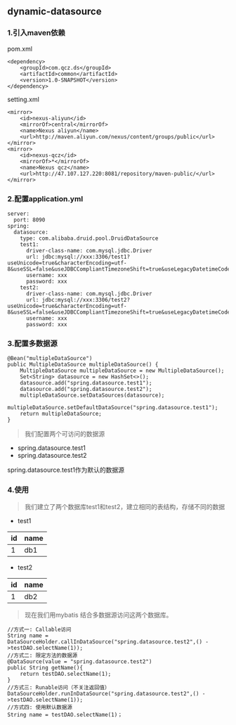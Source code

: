 ## dynamic-datasource

### 1.引入maven依赖
pom.xml
```
<dependency>
    <groupId>com.qcz.ds</groupId>
    <artifactId>common</artifactId>
    <version>1.0-SNAPSHOT</version>
</dependency>
```

setting.xml
```
<mirror>
    <id>nexus-aliyun</id>
    <mirrorOf>central</mirrorOf>
    <name>Nexus aliyun</name>
    <url>http://maven.aliyun.com/nexus/content/groups/public</url>
</mirror>
<mirror>
    <id>nexus-qcz</id>
    <mirrorOf>*</mirrorOf>
    <name>Nexus qcz</name>
    <url>http://47.107.127.220:8081/repository/maven-public/</url>
</mirror>
```

### 2.配置application.yml

```
server:
  port: 8090
spring:
  datasource:
    type: com.alibaba.druid.pool.DruidDataSource
    test1:
      driver-class-name: com.mysql.jdbc.Driver
      url: jdbc:mysql://xxx:3306/test1?useUnicode=true&characterEncoding=utf-8&useSSL=false&useJDBCCompliantTimezoneShift=true&useLegacyDatetimeCode=false&serverTimezone=UTC&zeroDateTimeBehavior=convertToNull
      username: xxx
      password: xxx
    test2:
      driver-class-name: com.mysql.jdbc.Driver
      url: jdbc:mysql://xxx:3306/test2?useUnicode=true&characterEncoding=utf-8&useSSL=false&useJDBCCompliantTimezoneShift=true&useLegacyDatetimeCode=false&serverTimezone=UTC&zeroDateTimeBehavior=convertToNull
      username: xxx
      password: xxx
```

### 3.配置多数据源

```
@Bean("multipleDataSource")
public MultipleDataSource multipleDataSource() {
    MultipleDataSource multipleDataSource = new MultipleDataSource();
    Set<String> datasource = new HashSet<>();
    datasource.add("spring.datasource.test1");
    datasource.add("spring.datasource.test2");
    multipleDataSource.setDataSources(datasource);
    multipleDataSource.setDefaultDataSource("spring.datasource.test1");
    return multipleDataSource;
}
```
> 我们配置两个可访问的数据源

- spring.datasource.test1
- spring.datasource.test2

spring.datasource.test1作为默认的数据源

### 4.使用

> 我们建立了两个数据库test1和test2，建立相同的表结构，存储不同的数据

- test1

| id | name |
| ------ | ------ |
| 1 | db1 | 

- test2

| id | name |
| ------ | ------ |
| 1 | db2| 

> 现在我们用mybatis 结合多数据源访问这两个数据库。

```
//方式一: Callable访问
String name = DataSourceHolder.callInDataSource("spring.datasource.test2",() ->testDAO.selectName(1));
//方式二: 限定方法的数据源
@DataSource(value = "spring.datasource.test2")
public String getName(){
    return testDAO.selectName(1);
}
//方式三: Runable访问（不关注返回值）
DataSourceHolder.runInDataSource("spring.datasource.test2",() ->testDAO.selectName(1));
//方式四: 使用默认数据源
String name = testDAO.selectName(1)；
```





